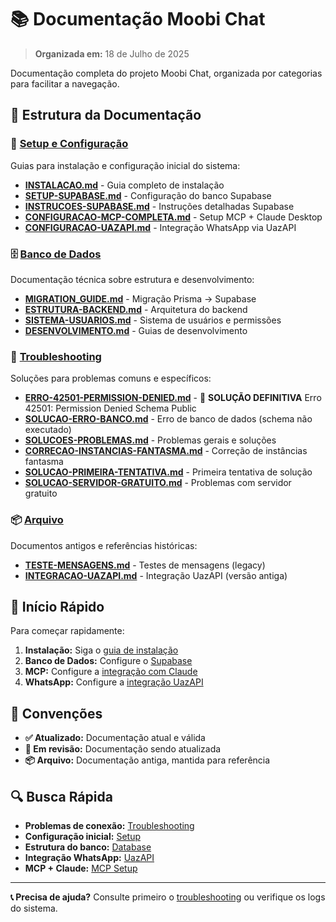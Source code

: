 # 📚 Documentação Moobi Chat

> **Organizada em:** 18 de Julho de 2025

Documentação completa do projeto Moobi Chat, organizada por categorias para facilitar a navegação.

## 📁 Estrutura da Documentação

### 🔧 [Setup e Configuração](setup/)
Guias para instalação e configuração inicial do sistema:

- **[INSTALACAO.md](setup/INSTALACAO.md)** - Guia completo de instalação
- **[SETUP-SUPABASE.md](setup/SETUP-SUPABASE.md)** - Configuração do banco Supabase
- **[INSTRUCOES-SUPABASE.md](setup/INSTRUCOES-SUPABASE.md)** - Instruções detalhadas Supabase
- **[CONFIGURACAO-MCP-COMPLETA.md](setup/CONFIGURACAO-MCP-COMPLETA.md)** - Setup MCP + Claude Desktop
- **[CONFIGURACAO-UAZAPI.md](setup/CONFIGURACAO-UAZAPI.md)** - Integração WhatsApp via UazAPI

### 🗄️ [Banco de Dados](database/)
Documentação técnica sobre estrutura e desenvolvimento:

- **[MIGRATION_GUIDE.md](database/MIGRATION_GUIDE.md)** - Migração Prisma → Supabase
- **[ESTRUTURA-BACKEND.md](database/ESTRUTURA-BACKEND.md)** - Arquitetura do backend
- **[SISTEMA-USUARIOS.md](database/SISTEMA-USUARIOS.md)** - Sistema de usuários e permissões
- **[DESENVOLVIMENTO.md](database/DESENVOLVIMENTO.md)** - Guias de desenvolvimento

### 🔧 [Troubleshooting](troubleshooting/)
Soluções para problemas comuns e específicos:

- **[ERRO-42501-PERMISSION-DENIED.md](troubleshooting/ERRO-42501-PERMISSION-DENIED.md)** - 🚨 **SOLUÇÃO DEFINITIVA** Erro 42501: Permission Denied Schema Public
- **[SOLUCAO-ERRO-BANCO.md](troubleshooting/SOLUCAO-ERRO-BANCO.md)** - Erro de banco de dados (schema não executado)
- **[SOLUCOES-PROBLEMAS.md](troubleshooting/SOLUCOES-PROBLEMAS.md)** - Problemas gerais e soluções
- **[CORRECAO-INSTANCIAS-FANTASMA.md](troubleshooting/CORRECAO-INSTANCIAS-FANTASMA.md)** - Correção de instâncias fantasma
- **[SOLUCAO-PRIMEIRA-TENTATIVA.md](troubleshooting/SOLUCAO-PRIMEIRA-TENTATIVA.md)** - Primeira tentativa de solução
- **[SOLUCAO-SERVIDOR-GRATUITO.md](troubleshooting/SOLUCAO-SERVIDOR-GRATUITO.md)** - Problemas com servidor gratuito

### 📦 [Arquivo](archive/)
Documentos antigos e referências históricas:

- **[TESTE-MENSAGENS.md](archive/TESTE-MENSAGENS.md)** - Testes de mensagens (legacy)
- **[INTEGRACAO-UAZAPI.md](archive/INTEGRACAO-UAZAPI.md)** - Integração UazAPI (versão antiga)

## 🚀 Início Rápido

Para começar rapidamente:

1. **Instalação:** Siga o [guia de instalação](setup/INSTALACAO.md)
2. **Banco de Dados:** Configure o [Supabase](setup/SETUP-SUPABASE.md)
3. **MCP:** Configure a [integração com Claude](setup/CONFIGURACAO-MCP-COMPLETA.md)
4. **WhatsApp:** Configure a [integração UazAPI](setup/CONFIGURACAO-UAZAPI.md)

## 📝 Convenções

- **✅ Atualizado:** Documentação atual e válida
- **🔄 Em revisão:** Documentação sendo atualizada
- **📦 Arquivo:** Documentação antiga, mantida para referência

## 🔍 Busca Rápida

- **Problemas de conexão:** [Troubleshooting](troubleshooting/)
- **Configuração inicial:** [Setup](setup/)
- **Estrutura do banco:** [Database](database/)
- **Integração WhatsApp:** [UazAPI](setup/CONFIGURACAO-UAZAPI.md)
- **MCP + Claude:** [MCP Setup](setup/CONFIGURACAO-MCP-COMPLETA.md)

---

**📞 Precisa de ajuda?** Consulte primeiro o [troubleshooting](troubleshooting/) ou verifique os logs do sistema.